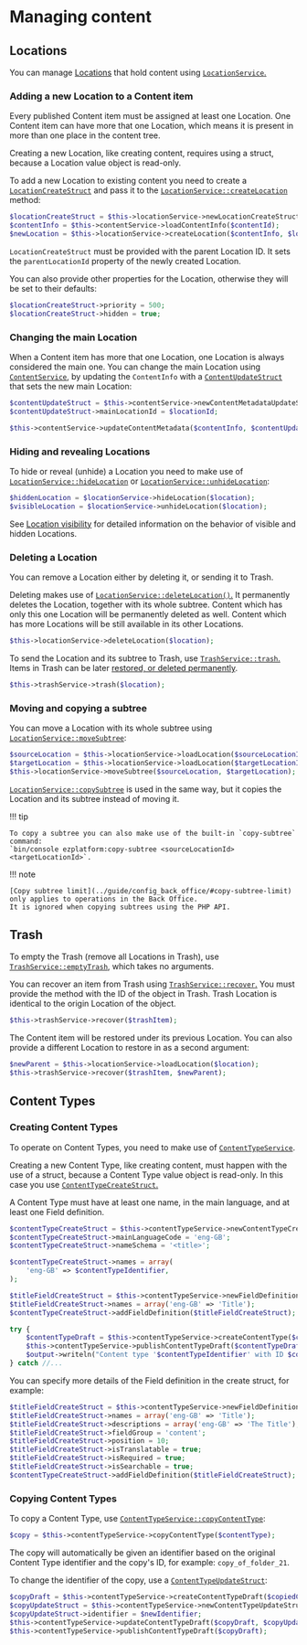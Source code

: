 # Managing content

## Locations

You can manage [Locations](../guide/content_management.md#locations) that hold content
using [`LocationService`.](https://github.com/ezsystems/ezpublish-kernel/blob/v7.5.3/eZ/Publish/API/Repository/LocationService.php)

### Adding a new Location to a Content item

Every published Content item must be assigned at least one Location.
One Content item can have more that one Location, which means it is present in more than one place
in the content tree.

Creating a new Location, like creating content, requires using a struct,
because a Location value object is read-only.

To add a new Location to existing content you need to create
a [`LocationCreateStruct`](https://github.com/ezsystems/ezpublish-kernel/blob/v7.5.3/eZ/Publish/API/Repository/Values/Content/LocationCreateStruct.php)
and pass it to the [`LocationService::createLocation`](https://github.com/ezsystems/ezpublish-kernel/blob/v7.5.3/eZ/Publish/API/Repository/LocationService.php#L141) method:

``` php
$locationCreateStruct = $this->locationService->newLocationCreateStruct($parentLocationId);
$contentInfo = $this->contentService->loadContentInfo($contentId);
$newLocation = $this->locationService->createLocation($contentInfo, $locationCreateStruct);
```

`LocationCreateStruct` must be provided with the parent Location ID.
It sets the `parentLocationId` property of the newly created Location.

You can also provide other properties for the Location, otherwise they will be set to their defaults:

``` php
$locationCreateStruct->priority = 500;
$locationCreateStruct->hidden = true;
```

### Changing the main Location

When a Content item has more that one Location, one Location is always considered the main one.
You can change the main Location using [`ContentService`](https://github.com/ezsystems/ezpublish-kernel/blob/v7.5.3/eZ/Publish/API/Repository/ContentService.php),
by updating the `ContentInfo` with a [`ContentUpdateStruct`](https://github.com/ezsystems/ezpublish-kernel/blob/v7.5.3/eZ/Publish/API/Repository/Values/Content/ContentUpdateStruct.php)
that sets the new main Location:

``` php
$contentUpdateStruct = $this->contentService->newContentMetadataUpdateStruct();
$contentUpdateStruct->mainLocationId = $locationId;

$this->contentService->updateContentMetadata($contentInfo, $contentUpdateStruct);
```

### Hiding and revealing Locations

To hide or reveal (unhide) a Location you need to make use of
[`LocationService::hideLocation`](https://github.com/ezsystems/ezpublish-kernel/blob/v7.5.3/eZ/Publish/API/Repository/LocationService.php#L175)
or [`LocationService::unhideLocation`](https://github.com/ezsystems/ezpublish-kernel/blob/v7.5.3/eZ/Publish/API/Repository/LocationService.php#L189):

``` php
$hiddenLocation = $locationService->hideLocation($location);
$visibleLocation = $locationService->unhideLocation($location);
```

See [Location visibility](../guide/content_management/#location-visibility) for detailed information
on the behavior of visible and hidden Locations.

### Deleting a Location

You can remove a Location either by deleting it, or sending it to Trash.

Deleting makes use of [`LocationService::deleteLocation()`.](https://github.com/ezsystems/ezpublish-kernel/blob/v7.5.3/eZ/Publish/API/Repository/LocationService.php#L213)
It permanently deletes the Location, together with its whole subtree.
Content which has only this one Location will be permanently deleted as well.
Content which has more Locations will be still available in its other Locations.

``` php
$this->locationService->deleteLocation($location);
```

To send the Location and its subtree to Trash,
use [`TrashService::trash`.](https://github.com/ezsystems/ezpublish-kernel/blob/v7.5.3/eZ/Publish/API/Repository/TrashService.php#L46)
Items in Trash can be later [restored, or deleted permanently](#trash).

``` php
$this->trashService->trash($location);
```

### Moving and copying a subtree

You can move a Location with its whole subtree using [`LocationService::moveSubtree`](https://github.com/ezsystems/ezpublish-kernel/blob/v7.5.3/eZ/Publish/API/Repository/LocationService.php#L204):

``` php
$sourceLocation = $this->locationService->loadLocation($sourceLocationId);
$targetLocation = $this->locationService->loadLocation($targetLocationId);
$this->locationService->moveSubtree($sourceLocation, $targetLocation);
```

[`LocationService::copySubtree`](https://github.com/ezsystems/ezpublish-kernel/blob/v7.5.3/eZ/Publish/API/Repository/LocationService.php#L38) is used in the same way,
but it copies the Location and its subtree instead of moving it.

!!! tip

    To copy a subtree you can also make use of the built-in `copy-subtree` command:
    `bin/console ezplatform:copy-subtree <sourceLocationId> <targetLocationId>`.

!!! note

    [Copy subtree limit](../guide/config_back_office/#copy-subtree-limit) only applies to operations in the Back Office.
    It is ignored when copying subtrees using the PHP API.

## Trash

To empty the Trash (remove all Locations in Trash), use [`TrashService::emptyTrash`](https://github.com/ezsystems/ezpublish-kernel/blob/v7.5.3/eZ/Publish/API/Repository/TrashService.php#L72),
which takes no arguments.

You can recover an item from Trash using [`TrashService::recover`.](https://github.com/ezsystems/ezpublish-kernel/blob/v7.5.3/eZ/Publish/API/Repository/TrashService.php#L60)
You must provide the method with the ID of the object in Trash.
Trash Location is identical to the origin Location of the object.

``` php
$this->trashService->recover($trashItem);
```

The Content item will be restored under its previous Location.
You can also provide a different Location to restore in as a second argument:

``` php
$newParent = $this->locationService->loadLocation($location);
$this->trashService->recover($trashItem, $newParent);
```

## Content Types

### Creating Content Types

To operate on Content Types, you need to make use of [`ContentTypeService`](https://github.com/ezsystems/ezpublish-kernel/blob/v7.5.3/eZ/Publish/API/Repository/ContentTypeService.php).

Creating a new Content Type, like creating content, must happen with the use of a struct, because a Content Type value object is read-only.
In this case you use [`ContentTypeCreateStruct`.](https://github.com/ezsystems/ezpublish-kernel/blob/v7.5.3/eZ/Publish/API/Repository/Values/ContentType/ContentTypeCreateStruct.php)

A Content Type must have at least one name, in the main language, and at least one Field definition.

``` php
$contentTypeCreateStruct = $this->contentTypeService->newContentTypeCreateStruct($contentTypeIdentifier);
$contentTypeCreateStruct->mainLanguageCode = 'eng-GB';
$contentTypeCreateStruct->nameSchema = '<title>';

$contentTypeCreateStruct->names = array(
    'eng-GB' => $contentTypeIdentifier,
);

$titleFieldCreateStruct = $this->contentTypeService->newFieldDefinitionCreateStruct('title', 'ezstring');
$titleFieldCreateStruct->names = array('eng-GB' => 'Title');
$contentTypeCreateStruct->addFieldDefinition($titleFieldCreateStruct);

try {
    $contentTypeDraft = $this->contentTypeService->createContentType($contentTypeCreateStruct, array($contentTypeGroup));
    $this->contentTypeService->publishContentTypeDraft($contentTypeDraft);
    $output->writeln("Content type '$contentTypeIdentifier' with ID $contentTypeDraft->id created");
} catch //...
```

You can specify more details of the Field definition in the create struct, for example:

``` php
$titleFieldCreateStruct = $this->contentTypeService->newFieldDefinitionCreateStruct('title', 'ezstring');
$titleFieldCreateStruct->names = array('eng-GB' => 'Title');
$titleFieldCreateStruct->descriptions = array('eng-GB' => 'The Title');
$titleFieldCreateStruct->fieldGroup = 'content';
$titleFieldCreateStruct->position = 10;
$titleFieldCreateStruct->isTranslatable = true;
$titleFieldCreateStruct->isRequired = true;
$titleFieldCreateStruct->isSearchable = true;
$contentTypeCreateStruct->addFieldDefinition($titleFieldCreateStruct);
```

### Copying Content Types

To copy a Content Type, use [`ContentTypeService::copyContentType`](https://github.com/ezsystems/ezpublish-kernel/blob/v7.5.3/eZ/Publish/API/Repository/ContentTypeService.php#L244):

``` php
$copy = $this->contentTypeService->copyContentType($contentType);
```

The copy will automatically be given an identifier based on the original Content Type identifier
and the copy's ID, for example: `copy_of_folder_21`.

To change the identifier of the copy, use a [`ContentTypeUpdateStruct`](https://github.com/ezsystems/ezpublish-kernel/blob/v7.5.3/eZ/Publish/API/Repository/Values/ContentType/ContentTypeUpdateStruct.php):

``` php
$copyDraft = $this->contentTypeService->createContentTypeDraft($copiedContentType);
$copyUpdateStruct = $this->contentTypeService->newContentTypeUpdateStruct();
$copyUpdateStruct->identifier = $newIdentifier;
$this->contentTypeService->updateContentTypeDraft($copyDraft, $copyUpdateStruct);
$this->contentTypeService->publishContentTypeDraft($copyDraft);
```
